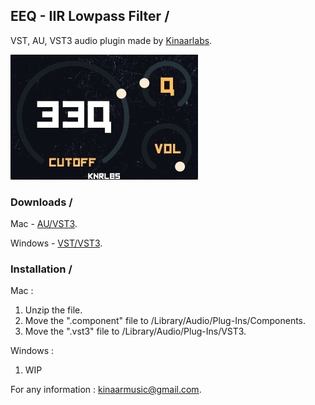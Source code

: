 ## EEQ - IIR Lowpass Filter /

VST, AU, VST3 audio plugin made by [Kinaarlabs](https://github.com/kinaarlabs).

![EEQ GUI](https://github.com/kinaarlabs/eeq/blob/master/eeq_image.jpg)

### Downloads /

Mac - [AU/VST3](https://github.com/kinaarlabs/eeq/raw/master/EEQ_AU_VST3.zip).

Windows - [VST/VST3](https://en.wikipedia.org/wiki/Virtual_Studio_Technology).

### Installation /

Mac :
1. Unzip the file.
2. Move the ".component" file to /Library/Audio/Plug-Ins/Components.
3. Move the ".vst3" file to /Library/Audio/Plug-Ins/VST3.

Windows :
1. WIP

For any information : kinaarmusic@gmail.com.
